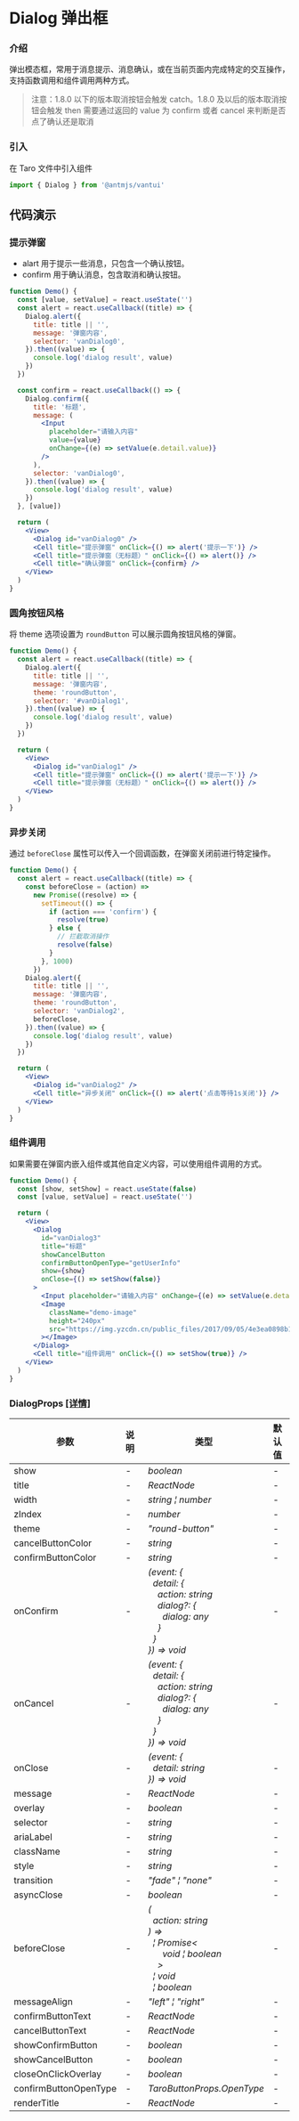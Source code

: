 # Dialog 弹出框

### 介绍

弹出模态框，常用于消息提示、消息确认，或在当前页面内完成特定的交互操作，支持函数调用和组件调用两种方式。

> 注意：1.8.0 以下的版本取消按钮会触发 catch。1.8.0 及以后的版本取消按钮会触发 then 需要通过返回的 value 为 confirm 或者 cancel 来判断是否点了确认还是取消

### 引入

在 Taro 文件中引入组件

```js
import { Dialog } from '@antmjs/vantui'
```

## 代码演示

### 提示弹窗

- alart 用于提示一些消息，只包含一个确认按钮。
- confirm 用于确认消息，包含取消和确认按钮。

```jsx
function Demo() {
  const [value, setValue] = react.useState('')
  const alert = react.useCallback((title) => {
    Dialog.alert({
      title: title || '',
      message: '弹窗内容',
      selector: 'vanDialog0',
    }).then((value) => {
      console.log('dialog result', value)
    })
  })

  const confirm = react.useCallback(() => {
    Dialog.confirm({
      title: '标题',
      message: (
        <Input
          placeholder="请输入内容"
          value={value}
          onChange={(e) => setValue(e.detail.value)}
        />
      ),
      selector: 'vanDialog0',
    }).then((value) => {
      console.log('dialog result', value)
    })
  }, [value])

  return (
    <View>
      <Dialog id="vanDialog0" />
      <Cell title="提示弹窗" onClick={() => alert('提示一下')} />
      <Cell title="提示弹窗（无标题）" onClick={() => alert()} />
      <Cell title="确认弹窗" onClick={confirm} />
    </View>
  )
}
```

### 圆角按钮风格

将 theme 选项设置为 `roundButton` 可以展示圆角按钮风格的弹窗。

```jsx
function Demo() {
  const alert = react.useCallback((title) => {
    Dialog.alert({
      title: title || '',
      message: '弹窗内容',
      theme: 'roundButton',
      selector: '#vanDialog1',
    }).then((value) => {
      console.log('dialog result', value)
    })
  })

  return (
    <View>
      <Dialog id="vanDialog1" />
      <Cell title="提示弹窗" onClick={() => alert('提示一下')} />
      <Cell title="提示弹窗（无标题）" onClick={() => alert()} />
    </View>
  )
}
```

### 异步关闭

通过 `beforeClose` 属性可以传入一个回调函数，在弹窗关闭前进行特定操作。

```jsx
function Demo() {
  const alert = react.useCallback((title) => {
    const beforeClose = (action) =>
      new Promise((resolve) => {
        setTimeout(() => {
          if (action === 'confirm') {
            resolve(true)
          } else {
            // 拦截取消操作
            resolve(false)
          }
        }, 1000)
      })
    Dialog.alert({
      title: title || '',
      message: '弹窗内容',
      theme: 'roundButton',
      selector: 'vanDialog2',
      beforeClose,
    }).then((value) => {
      console.log('dialog result', value)
    })
  })

  return (
    <View>
      <Dialog id="vanDialog2" />
      <Cell title="异步关闭" onClick={() => alert('点击等待1s关闭')} />
    </View>
  )
}
```

### 组件调用

如果需要在弹窗内嵌入组件或其他自定义内容，可以使用组件调用的方式。

```jsx
function Demo() {
  const [show, setShow] = react.useState(false)
  const [value, setValue] = react.useState('')

  return (
    <View>
      <Dialog
        id="vanDialog3"
        title="标题"
        showCancelButton
        confirmButtonOpenType="getUserInfo"
        show={show}
        onClose={() => setShow(false)}
      >
        <Input placeholder="请输入内容" onChange={(e) => setValue(e.detail)} />
        <Image
          className="demo-image"
          height="240px"
          src="https://img.yzcdn.cn/public_files/2017/09/05/4e3ea0898b1c2c416eec8c11c5360833.jpg"
        ></Image>
      </Dialog>
      <Cell title="组件调用" onClick={() => setShow(true)} />
    </View>
  )
}
```

### DialogProps [[详情]](https://github.com/AntmJS/vantui/tree/main/packages/vantui/types/dialog.d.ts)

| 参数                  | 说明 | 类型                                                                                                                                                                                                                                                                                                                                                                               | 默认值 | 必填    |
| --------------------- | ---- | ---------------------------------------------------------------------------------------------------------------------------------------------------------------------------------------------------------------------------------------------------------------------------------------------------------------------------------------------------------------------------------- | ------ | ------- |
| show                  | -    | _&nbsp;&nbsp;boolean<br/>_                                                                                                                                                                                                                                                                                                                                                         | -      | `false` |
| title                 | -    | _&nbsp;&nbsp;ReactNode<br/>_                                                                                                                                                                                                                                                                                                                                                       | -      | `false` |
| width                 | -    | _&nbsp;&nbsp;string&nbsp;&brvbar;&nbsp;number<br/>_                                                                                                                                                                                                                                                                                                                                | -      | `false` |
| zIndex                | -    | _&nbsp;&nbsp;number<br/>_                                                                                                                                                                                                                                                                                                                                                          | -      | `false` |
| theme                 | -    | _&nbsp;&nbsp;"round-button"<br/>_                                                                                                                                                                                                                                                                                                                                                  | -      | `false` |
| cancelButtonColor     | -    | _&nbsp;&nbsp;string<br/>_                                                                                                                                                                                                                                                                                                                                                          | -      | `false` |
| confirmButtonColor    | -    | _&nbsp;&nbsp;string<br/>_                                                                                                                                                                                                                                                                                                                                                          | -      | `false` |
| onConfirm             | -    | _&nbsp;&nbsp;(event:&nbsp;{<br/>&nbsp;&nbsp;&nbsp;&nbsp;detail:&nbsp;{<br/>&nbsp;&nbsp;&nbsp;&nbsp;&nbsp;&nbsp;action:&nbsp;string<br/>&nbsp;&nbsp;&nbsp;&nbsp;&nbsp;&nbsp;dialog?:&nbsp;{<br/>&nbsp;&nbsp;&nbsp;&nbsp;&nbsp;&nbsp;&nbsp;&nbsp;dialog:&nbsp;any<br/>&nbsp;&nbsp;&nbsp;&nbsp;&nbsp;&nbsp;}<br/>&nbsp;&nbsp;&nbsp;&nbsp;}<br/>&nbsp;&nbsp;})&nbsp;=>&nbsp;void<br/>_ | -      | `false` |
| onCancel              | -    | _&nbsp;&nbsp;(event:&nbsp;{<br/>&nbsp;&nbsp;&nbsp;&nbsp;detail:&nbsp;{<br/>&nbsp;&nbsp;&nbsp;&nbsp;&nbsp;&nbsp;action:&nbsp;string<br/>&nbsp;&nbsp;&nbsp;&nbsp;&nbsp;&nbsp;dialog?:&nbsp;{<br/>&nbsp;&nbsp;&nbsp;&nbsp;&nbsp;&nbsp;&nbsp;&nbsp;dialog:&nbsp;any<br/>&nbsp;&nbsp;&nbsp;&nbsp;&nbsp;&nbsp;}<br/>&nbsp;&nbsp;&nbsp;&nbsp;}<br/>&nbsp;&nbsp;})&nbsp;=>&nbsp;void<br/>_ | -      | `false` |
| onClose               | -    | _&nbsp;&nbsp;(event:&nbsp;{<br/>&nbsp;&nbsp;&nbsp;&nbsp;detail:&nbsp;string<br/>&nbsp;&nbsp;})&nbsp;=>&nbsp;void<br/>_                                                                                                                                                                                                                                                             | -      | `false` |
| message               | -    | _&nbsp;&nbsp;ReactNode<br/>_                                                                                                                                                                                                                                                                                                                                                       | -      | `false` |
| overlay               | -    | _&nbsp;&nbsp;boolean<br/>_                                                                                                                                                                                                                                                                                                                                                         | -      | `false` |
| selector              | -    | _&nbsp;&nbsp;string<br/>_                                                                                                                                                                                                                                                                                                                                                          | -      | `false` |
| ariaLabel             | -    | _&nbsp;&nbsp;string<br/>_                                                                                                                                                                                                                                                                                                                                                          | -      | `false` |
| className             | -    | _&nbsp;&nbsp;string<br/>_                                                                                                                                                                                                                                                                                                                                                          | -      | `false` |
| style                 | -    | _&nbsp;&nbsp;string<br/>_                                                                                                                                                                                                                                                                                                                                                          | -      | `false` |
| transition            | -    | _&nbsp;&nbsp;"fade"&nbsp;&brvbar;&nbsp;"none"<br/>_                                                                                                                                                                                                                                                                                                                                | -      | `false` |
| asyncClose            | -    | _&nbsp;&nbsp;boolean<br/>_                                                                                                                                                                                                                                                                                                                                                         | -      | `false` |
| beforeClose           | -    | _&nbsp;&nbsp;(<br/>&nbsp;&nbsp;&nbsp;&nbsp;action:&nbsp;string<br/>&nbsp;&nbsp;)&nbsp;=><br/>&nbsp;&nbsp;&nbsp;&nbsp;&brvbar;&nbsp;Promise<<br/>&nbsp;&nbsp;&nbsp;&nbsp;&nbsp;&nbsp;&nbsp;&nbsp;void&nbsp;&brvbar;&nbsp;boolean<br/>&nbsp;&nbsp;&nbsp;&nbsp;&nbsp;&nbsp;><br/>&nbsp;&nbsp;&nbsp;&nbsp;&brvbar;&nbsp;void<br/>&nbsp;&nbsp;&nbsp;&nbsp;&brvbar;&nbsp;boolean<br/>_   | -      | `false` |
| messageAlign          | -    | _&nbsp;&nbsp;"left"&nbsp;&brvbar;&nbsp;"right"<br/>_                                                                                                                                                                                                                                                                                                                               | -      | `false` |
| confirmButtonText     | -    | _&nbsp;&nbsp;ReactNode<br/>_                                                                                                                                                                                                                                                                                                                                                       | -      | `false` |
| cancelButtonText      | -    | _&nbsp;&nbsp;ReactNode<br/>_                                                                                                                                                                                                                                                                                                                                                       | -      | `false` |
| showConfirmButton     | -    | _&nbsp;&nbsp;boolean<br/>_                                                                                                                                                                                                                                                                                                                                                         | -      | `false` |
| showCancelButton      | -    | _&nbsp;&nbsp;boolean<br/>_                                                                                                                                                                                                                                                                                                                                                         | -      | `false` |
| closeOnClickOverlay   | -    | _&nbsp;&nbsp;boolean<br/>_                                                                                                                                                                                                                                                                                                                                                         | -      | `false` |
| confirmButtonOpenType | -    | _&nbsp;&nbsp;TaroButtonProps.OpenType<br/>_                                                                                                                                                                                                                                                                                                                                        | -      | `false` |
| renderTitle           | -    | _&nbsp;&nbsp;ReactNode<br/>_                                                                                                                                                                                                                                                                                                                                                       | -      | `false` |
